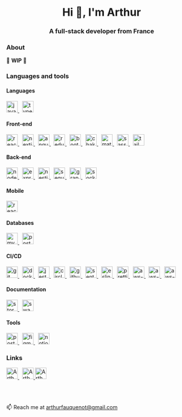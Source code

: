 <h1 align="center">Hi 👋, I'm Arthur</h1>
<h3 align="center">A full-stack developer from France</h3>

<h3>About</h3>

🚧 **WIP** 🚧

<h3 align="left">Languages and tools</h3>

<h4 align="left">Languages</h4>
<a href="#" target="blank" rel="noreferrer">
  <img alt="javascript" src="https://user-images.githubusercontent.com/17045144/213675275-239ade3e-2c68-456a-8b52-6a93214efa90.svg" height="30" width="30" />
</a>
&nbsp;
<a href="#" target="blank" rel="noreferrer">
  <img alt="typescript" src="https://user-images.githubusercontent.com/17045144/213675316-ce12ae7e-2e54-4dbc-ba9f-e2599a9ef769.svg" height="30" width="30" />
</a>

<h4 align="left">Front-end</h4>
<a href="#" target="blank" rel="noreferrer">
  <img alt="react" src="https://user-images.githubusercontent.com/17045144/213679423-144db434-1243-43c8-944a-60315a7c035e.svg" height="30" width="30" />
</a>
&nbsp;
<a href="#" target="blank" rel="noreferrer">
  <img alt="nextjs" src="https://user-images.githubusercontent.com/17045144/213679818-2f980492-184e-430d-8066-3af42e960ee5.svg" height="30" width="30" />
</a>
&nbsp;
<a href="#" target="blank" rel="noreferrer">
  <img alt="angular" src="https://user-images.githubusercontent.com/17045144/213673021-1ae7b75e-44bb-4907-8edd-737323916e09.svg" height="30" width="30" />
</a>
&nbsp;
<a href="#" target="blank" rel="noreferrer">
  <img alt="redux" src="https://user-images.githubusercontent.com/17045144/213676203-e289f1dc-8462-415f-b4e1-c4b5bae36296.svg" height="30" width="30" />
</a>
&nbsp;
<a href="#" target="blank" rel="noreferrer">
  <img alt="bootstrap" src="https://user-images.githubusercontent.com/17045144/213676106-4b2029a7-82be-497a-b38c-2998bda82362.svg" height="30" width="30" />
</a>
&nbsp;
<a href="#" target="blank" rel="noreferrer">
  <img alt="chakra-ui" src="https://user-images.githubusercontent.com/17045144/213676107-187e800e-1d26-4545-bf7d-2c5d729c1f7e.png" height="30" width="30" />
</a>
&nbsp;
<a href="#" target="blank" rel="noreferrer">
  <img alt="material-ui" src="https://user-images.githubusercontent.com/17045144/213676108-1d2e8a33-cf9b-4fd7-82ab-8b8947206f2d.svg" height="30" width="30" />
</a>
&nbsp;
<a href="#" target="blank" rel="noreferrer">
  <img alt="sass" src="https://user-images.githubusercontent.com/17045144/213676220-f0b7608f-2236-4973-9ca3-391dc1339567.svg" height="30" width="30" />
</a>
&nbsp;
<a href="#" target="blank" rel="noreferrer">
  <img alt="tailwind" src="https://user-images.githubusercontent.com/17045144/213676421-351d862a-766d-4c16-84d2-f85d02f26f9e.svg" height="30" width="30" />
</a>

<h4 align="left">Back-end</h4>
<a href="#" target="blank" rel="noreferrer">
  <img alt="nodejs" src="https://user-images.githubusercontent.com/17045144/213674756-8a16c33f-c467-4930-a3b9-f88d62f9b504.svg" height="30" width="30" />
</a>
&nbsp;
<a href="#" target="blank" rel="noreferrer">
  <img alt="express" src="https://user-images.githubusercontent.com/17045144/213673149-dfc38cb7-46aa-423c-a2dd-8732731d7d73.svg" height="30" width="30" />
</a>
&nbsp;
<a href="#" target="blank" rel="noreferrer">
  <img alt="nestjs" src="https://user-images.githubusercontent.com/17045144/213673171-ac15e19e-9b81-4c05-ae16-c2c7f5c08f0b.svg" height="30" width="30" />
</a>
&nbsp;
<a href="#" target="blank" rel="noreferrer">
  <img alt="sequelize" src="https://user-images.githubusercontent.com/17045144/213676521-f7fed70e-4295-43ac-930a-e930c42b32e8.svg" height="30" width="30" />
</a>
&nbsp;
<a href="#" target="blank" rel="noreferrer">
  <img alt="graphql" src="https://user-images.githubusercontent.com/17045144/213676886-13f39374-d6da-41f8-9f8b-04231735ae4f.svg" height="30" width="30" />
</a>
&nbsp;
<a href="#" target="blank" rel="noreferrer">
  <img alt="socket-io" src="https://user-images.githubusercontent.com/17045144/213677600-7eb3cdc8-9332-4c5c-9ca0-355542c6575b.svg" height="30" width="30" />
</a>

<h4 align="left">Mobile</h4>
<a href="#" target="blank" rel="noreferrer">
  <img alt="react-native" src="https://user-images.githubusercontent.com/17045144/213677479-2fec4c34-ebaa-47d9-94e6-1c399f6a1820.svg" height="30" width="30" />
</a>

<h4 align="left">Databases</h4>
<a href="#" target="blank" rel="noreferrer">
  <img alt="mysql" src="https://user-images.githubusercontent.com/17045144/213674120-bffd6681-5461-4d90-900f-b632892bc79d.svg" height="30" width="30" />
</a>
&nbsp;
<a href="#" target="blank" rel="noreferrer">
  <img alt="postgresql" src="https://user-images.githubusercontent.com/17045144/213674129-79bcf829-ec4c-4497-ba69-22fa8051e31f.svg" height="30" width="30" />
</a>

<h4 align="left">CI/CD</h4>
<a href="#" target="blank" rel="noreferrer">
  <img alt="git" src="https://user-images.githubusercontent.com/17045144/213674244-bea4d22b-8b86-4a44-bfc6-108a9465b982.svg" height="30" width="30" />
</a>
&nbsp;
<a href="#" target="blank" rel="noreferrer">
  <img alt="docker" src="https://user-images.githubusercontent.com/17045144/213674645-727f0e0b-11e4-4d47-b896-e4dd80b21254.svg" height="30" width="30" />
</a>
&nbsp;
<a href="#" target="blank" rel="noreferrer">
  <img alt="jest" src="https://user-images.githubusercontent.com/17045144/213674922-de98ba8a-85f7-4a48-87e3-2b6b1c216ba6.svg" height="30" width="30" />
</a>
&nbsp;
<a href="#" target="blank" rel="noreferrer">
  <img alt="circleci" src="https://user-images.githubusercontent.com/17045144/213675027-58f03a9f-8b49-4980-8eee-520f8169e6ca.svg" height="30" width="30" />
</a>
&nbsp;
<a href="#" target="blank" rel="noreferrer">
  <img alt="github" src="https://user-images.githubusercontent.com/17045144/213675102-103b6727-c42e-4667-9c98-7e9c08ccf55e.svg" height="30" width="30" />
</a>
&nbsp;
<a href="#" target="blank" rel="noreferrer">
  <img alt="sentry" src="https://user-images.githubusercontent.com/17045144/213675564-e53b9e38-f6be-4c79-aa63-0d04428aaee1.svg" height="30" width="30" />
</a>
&nbsp;
<a href="#" target="blank" rel="noreferrer">
  <img alt="eslint" src="https://user-images.githubusercontent.com/17045144/213676677-9b244d76-6ded-4166-9939-c849c3e67ef7.svg" height="30" width="30" />
</a>
&nbsp;
<a href="#" target="blank" rel="noreferrer">
  <img alt="prettier" src="https://user-images.githubusercontent.com/17045144/213676680-b765efda-aeae-4370-b2c7-3fba1d744631.svg" height="30" width="30" />
</a>
&nbsp;
<a href="#" target="blank" rel="noreferrer">
  <img alt="aws-s3" src="https://user-images.githubusercontent.com/17045144/213675753-6b2f782d-3b41-4427-81a0-e473601fd0de.svg" height="30" width="30" />
</a>
&nbsp;
<a href="#" target="blank" rel="noreferrer">
  <img alt="aws-cloudfront" src="https://user-images.githubusercontent.com/17045144/213675749-5d484d6d-3899-4ec6-a5ea-27d64b9fb716.svg" height="30" width="30" />
</a>
&nbsp;
<a href="#" target="blank" rel="noreferrer">
  <img alt="aws-lambda" src="https://user-images.githubusercontent.com/17045144/213675752-06e9054b-202d-41f2-bcc2-da9c7a9de030.svg" height="30" width="30" />
</a>

<h4 align="left">Documentation</h4>
<a href="#" target="blank" rel="noreferrer">
  <img alt="storybook" src="https://user-images.githubusercontent.com/17045144/213680387-9b133c2b-77ed-48ba-97f0-275dae1b4a1a.svg" height="30" width="30" />
</a>
&nbsp;
<a href="#" target="blank" rel="noreferrer">
  <img alt="swagger" src="https://user-images.githubusercontent.com/17045144/213680519-fa1e706f-c832-4159-8d17-a6a8c1b70056.svg" height="30" width="30" />
</a>

<h4 align="left">Tools</h4>
<a href="#" target="blank" rel="noreferrer">
  <img alt="postman" src="https://user-images.githubusercontent.com/17045144/213674287-4f877fed-fa95-4e43-9c6e-89a81db9a200.svg" height="30" width="30" />
</a>
&nbsp;
<a href="#" target="blank" rel="noreferrer">
  <img alt="figma" src="https://user-images.githubusercontent.com/17045144/213674333-13d1c59b-0f1c-4472-9d34-eeb6fda35f91.png" height="30" width="30" />
</a>
&nbsp;
<a href="#" target="blank" rel="noreferrer">
  <img alt="notion" src="https://user-images.githubusercontent.com/17045144/213677425-3eba80ec-bbb2-4cba-bf6d-7497781d3e96.svg" height="30" width="30" />
</a>

<!-- <p><img align="left" src="https://github-readme-stats.vercel.app/api/top-langs?username=arthurfauq&show_icons=true&locale=en&layout=compact" alt="arthurfauq" /></p>
<p>&nbsp;<img align="center" src="https://github-readme-stats.vercel.app/api?username=arthurfauq&show_icons=true&locale=en" alt="arthurfauq" /></p>
<p><img align="center" src="https://github-readme-streak-stats.herokuapp.com/?user=arthurfauq&" alt="arthurfauq" /></p>-->

<h3 align="left">Links</h3>
<p>
  <a href="https://www.linkedin.com/in/arthurfauq/" target="blank" rel="noreferrer">
    <img alt="Arthur's LinkedIn profile" height="30" src="https://user-images.githubusercontent.com/17045144/156400575-bf9004b3-2336-40b4-8655-a48c7dc79b71.svg" />
  </a>
  &nbsp;
  <a href="https://www.malt.fr/profile/arthurfauq" target="blank" rel="noreferrer">
    <img alt="Arthur's Malt profile" height="30" src="https://user-images.githubusercontent.com/17045144/156402857-2e4c2806-3ac5-4879-b073-e38a555b58d1.png" />
  </a>
  <a href="https://open.spotify.com/user/117752901?si=bd405ed650044ad6" target="blank" rel="noreferrer">
    <img alt="Arthur's Spotify profile" height="30" src="https://user-images.githubusercontent.com/17045144/156401177-e73e0b69-6d4d-42d7-887e-1d378bc92332.svg" />
  </a>
</p>
</br>
</br>
<p>📫 Reach me at <a href="mailto:arthurfauquenot@gmail.com">arthurfauquenot@gmail.com</a></p>
